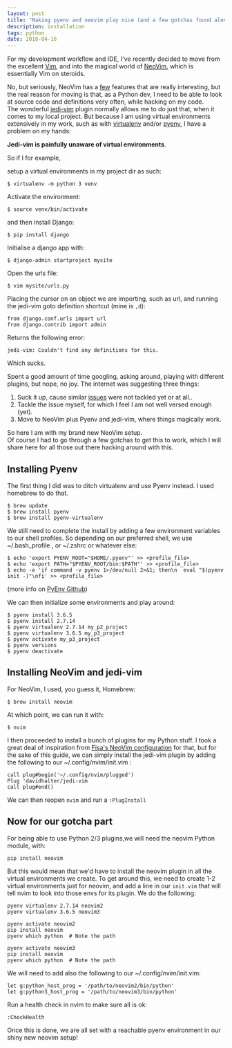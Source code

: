 ```yaml
---
layout: post
title: "Making pyenv and neovim play nice (and a few gotchas found along the way)"
description: installation
tags: python
date: 2018-04-16
---
```


For my development workflow and IDE, I've recently decided to move from the excellent [Vim](https://www.vim.org/), and into the magical world of [NeoVim](https://neovim.io/), which is essentially Vim on steroids.

No, but seriously, NeoVim has a [few](https://neovim.io/charter/) features that are really interesting, but the real reason for moving is that, as a Python dev, I need to be able to look at source code and definitions very often, while hacking on my code.  
The wonderful [jedi-vim](https://github.com/davidhalter/jedi-vim) plugin normally allows me to do just that, when it comes to my local project. But because I am using virtual environments extensively in my work, such as with [virtualenv](https://virtualenv.pypa.io/en/stable/) and/or [pyenv](https://github.com/pyenv/pyenv), I have a problem on my hands:

**Jedi-vim is painfully unaware of virtual environments**.

So if I for example,

setup a virtual environments in my project dir as such:
```
$ virtualenv -m python 3 venv
```

Activate the environment:
```
$ source venv/bin/activate
```

and then install Django:
```
$ pip install django
```

Initialise a django app with:
```
$ django-admin startproject mysite
```

Open the urls file:
```
$ vim mysite/urls.py
```

Placing the cursor on an object we are importing,
such as url, and running the jedi-vim goto definition shortcut (mine is `,d`):
```
from django.conf.urls import url
from django.contrib import admin
```

Returns the following error:
```
jedi-vim: Couldn't find any definitions for this.
```

Which sucks.

Spent a good amount of time googling, asking around, playing with different plugins, but nope, no joy.
The internet was suggesting three things:
1. Suck it up, cause similar [issues](https://github.com/davidhalter/jedi-vim/issues/744) were not tackled yet or at all..
2. Tackle the issue myself, for which I feel I am not well versed enough (yet).
3. Move to NeoVim plus Pyenv and jedi-vim, where things magically work.

So here I am with my brand new NeoVim setup.  
Of course I had to go through a few gotchas to get this to work, which I will share here for all those out there hacking around with this.

## Installing Pyenv

The first thing I did was to ditch virtualenv and use Pyenv instead.
I used homebrew to do that.

```
$ brew update
$ brew install pyenv
$ brew install pyenv-virtualenv
```

We still need to complete the install by adding a few environment variables to our shell profiles.
So depending on our preferred shell, we use ~/.bash_profile , or ~/.zshrc or whatever else:
```
$ echo 'export PYENV_ROOT="$HOME/.pyenv"' >> <profile_file>
$ echo 'export PATH="$PYENV_ROOT/bin:$PATH"' >> <profile_file>
$ echo -e 'if command -v pyenv 1>/dev/null 2>&1; then\n  eval "$(pyenv init -)"\nfi' >> <profile_file>
```

(more info on [PyEnv Github](https://github.com/pyenv/pyenv))

We can then initialize some environments and play around:
```
$ pyenv install 3.6.5
$ pyenv install 2.7.14
$ pyenv virtualenv 2.7.14 my_p2_project
$ pyenv virtualenv 3.6.5 my_p3_project
$ pyenv activate my_p3_project
$ pyenv versions
$ pyenv deactivate
```
## Installing NeoVim and jedi-vim

For NeoVim, I used, you guess it, Homebrew:
```
$ brew install neovim
```

At which point, we can run it with:
```
$ nvim
```

I then proceeded to install a bunch of plugins for my Python stuff.
I took a great deal of inspiration from [Fisa's NeoVim configuration](https://raw.githubusercontent.com/fisadev/fisa-nvim-config/master/init.vim) for that, but for the sake of this guide, we can simply install the jedi-vim plugin by adding the following to our ~/.config/nvim/init.vim :
```
call plug#begin('~/.config/nvim/plugged')
Plug 'davidhalter/jedi-vim
call plug#end()
```

We can then reopen `nvim` and run a `:PlugInstall`

## Now for our gotcha part

For being able to use Python 2/3 plugins,we will need the neovim Python module, with:
```
pip install neovim
```

But this would mean that we'd have to install the neovim plugin in all the virtual environments we create.
To get around this, we need to create 1-2 virtual environments just for neovim, and add a line in our `init.vim` that will tell nvim to look into those envs for its plugin. We do the following:

```
pyenv virtualenv 2.7.14 neovim2
pyenv virtualenv 3.6.5 neovim3

pyenv activate neovim2
pip install neovim
pyenv which python  # Note the path

pyenv activate neovim3
pip install neovim
pyenv which python  # Note the path
```

We will need to add also the following to our ~/.config/nvim/init.vim:
```
let g:python_host_prog = '/path/to/neovim2/bin/python'
let g:python3_host_prog = '/path/to/neovim3/bin/python'
```

Run a health check in nvim to make sure all is ok:
```
:CheckHealth
```
Once this is done, we are all set with a reachable pyenv environment in our shiny new neovim setup!
